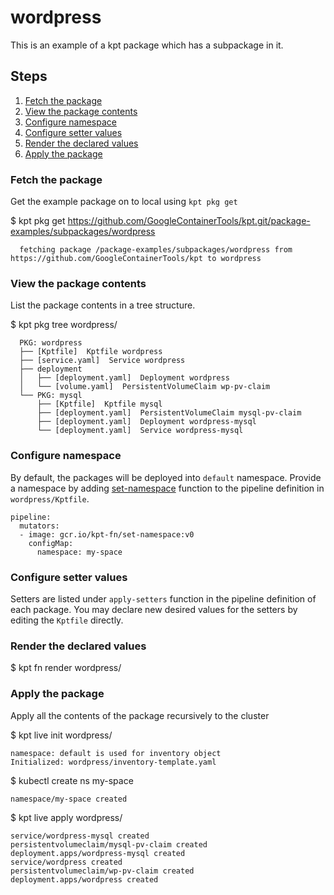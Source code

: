 # wordpress

This is an example of a kpt package which has a subpackage in it.

## Steps

1. [Fetch the package](#fetch-the-package)
2. [View the package contents](#view-the-package-contents)
3. [Configure namespace](#configure-namespace)
4. [Configure setter values](#configure-setter-values)
5. [Render the declared values](#render-the-declared-values)
6. [Apply the package](#apply-the-package)

### Fetch the package

Get the example package on to local using `kpt pkg get`

$ kpt pkg get https://github.com/GoogleContainerTools/kpt.git/package-examples/subpackages/wordpress

      fetching package /package-examples/subpackages/wordpress from https://github.com/GoogleContainerTools/kpt to wordpress

### View the package contents

List the package contents in a tree structure.

$ kpt pkg tree wordpress/

      PKG: wordpress
      ├── [Kptfile]  Kptfile wordpress
      ├── [service.yaml]  Service wordpress
      ├── deployment
      │   ├── [deployment.yaml]  Deployment wordpress
      │   └── [volume.yaml]  PersistentVolumeClaim wp-pv-claim
      └── PKG: mysql
          ├── [Kptfile]  Kptfile mysql
          ├── [deployment.yaml]  PersistentVolumeClaim mysql-pv-claim
          ├── [deployment.yaml]  Deployment wordpress-mysql
          └── [deployment.yaml]  Service wordpress-mysql

### Configure namespace

By default, the packages will be deployed into `default` namespace. Provide a namespace by
adding [set-namespace] function to the pipeline definition in `wordpress/Kptfile`.

    pipeline:
      mutators:
      - image: gcr.io/kpt-fn/set-namespace:v0
        configMap:
          namespace: my-space

### Configure setter values

Setters are listed under `apply-setters` function in the pipeline definition of each package.
You may declare new desired values for the setters by editing the `Kptfile` directly.

### Render the declared values

$ kpt fn render wordpress/

### Apply the package

Apply all the contents of the package recursively to the cluster

$ kpt live init wordpress/

    namespace: default is used for inventory object
    Initialized: wordpress/inventory-template.yaml
    
$ kubectl create ns my-space

    namespace/my-space created
    
$ kpt live apply wordpress/

    service/wordpress-mysql created
    persistentvolumeclaim/mysql-pv-claim created
    deployment.apps/wordpress-mysql created
    service/wordpress created
    persistentvolumeclaim/wp-pv-claim created
    deployment.apps/wordpress created


[tree]: ../../../site/reference/pkg/tree
[set-namespace]: https://github.com/GoogleContainerTools/kpt-functions-catalog/tree/master/functions/go/set-namespace
[available functions]: https://github.com/GoogleContainerTools/kpt-functions-catalog/tree/master/functions
